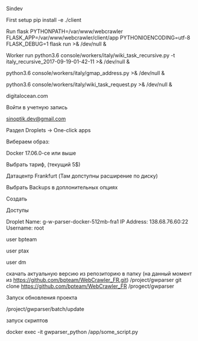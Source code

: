 Sindev

First setup
pip install -e ./client

Run flask
PYTHONPATH=/var/www/webcrawler FLASK_APP=/var/www/webcrawler/client/app PYTHONIOENCODING=utf-8 FLASK_DEBUG=1 flask run >& /dev/null &

Worker run
python3.6 console/workers/italy/wiki_task_recursive.py -t italy_recursive_2017-09-19-01-42-11 >& /dev/null &

python3.6 console/workers/italy/gmap_address.py >& /dev/null &

python3.6 console/workers/italy/wiki_task_request.py >& /dev/null &


digitalocean.com

Войти в учетную запись

sinoptik.dev@gmail.com

Раздел Droplets -> One-click apps

Вибераем образ:

Docker 17.06.0-ce или выше

Выбрать тариф, (текущий 5$)

 Датацентр Frankfurt (Там допступны расширение по диску)

 Выбрать Backups в доплонительных опциях

 Создать

Доступы

Droplet 
Name: g-w-parser-docker-512mb-fra1
IP Address: 138.68.76.60:22
Username: root

user
bpteam

user
ptax

user
dm

скачать актуальную версию из репозиторию в папку (на данный момент из https://github.com/bpteam/WebCrawler_FR.git) /project/gwparser
git clone https://github.com/bpteam/WebCrawler_FR /progect/gwparser


Запуск обновления проекта 

/project/gwparser/batch/update

запуск скриптов

docker exec -it gwparser_python /app/some_script.py